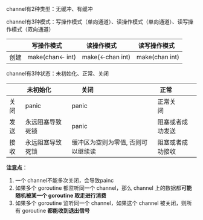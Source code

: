 channel有2种类型：无缓冲、有缓冲

channel有3种模式：写操作模式（单向通道）、读操作模式（单向通道）、读写操作模式（双向通道）

|      | 写操作模式       | 读操作模式       | 读写操作模式   |
| ---- | ---------------- | ---------------- | -------------- |
| 创建 | make(chan<- int) | make(<-chan int) | make(chan int) |

channel有3种状态：未初始化、正常、关闭

|      | 未初始化         | 关闭                               | 正常             |
| ---- | ---------------- | ---------------------------------- | ---------------- |
| 关闭 | panic            | panic                              | 正常关闭         |
| 发送 | 永远阻塞导致死锁 | panic                              | 阻塞或者成功发送 |
| 接收 | 永远阻塞导致死锁 | 缓冲区为空则为零值, 否则可以继续读 | 阻塞或者成功接收 |

**注意点**：

1. 一个 channel不能多次关闭，会导致painc
2. 如果多个 goroutine 都监听同一个 channel，那么 channel 上的数据都**可能随机被某一个 goroutine 取走进行消费**
3. 如果多个 goroutine 监听同一个 channel，如果这个 channel 被关闭，则所有 goroutine **都能收到退出信号**